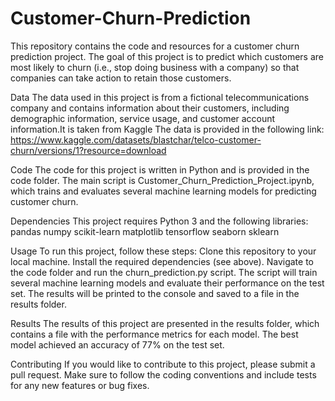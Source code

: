 # Customer-Churn-Prediction

This repository contains the code and resources for a customer churn prediction project. 
The goal of this project is to predict which customers are most likely to churn (i.e., stop doing business with a company) 
so that companies can take action to retain those customers.

Data
The data used in this project is from a fictional telecommunications company and contains information about their customers, 
including demographic information, service usage, and customer account information.It is taken from Kaggle
The data is provided in the following link: https://www.kaggle.com/datasets/blastchar/telco-customer-churn/versions/1?resource=download


Code
The code for this project is written in Python and is provided in the code folder. 
The main script is Customer_Churn_Prediction_Project.ipynb, which trains and evaluates several machine learning models for predicting customer churn.


Dependencies
This project requires Python 3 and the following libraries:
pandas
numpy
scikit-learn
matplotlib
tensorflow
seaborn
sklearn


Usage
To run this project, follow these steps:
Clone this repository to your local machine.
Install the required dependencies (see above).
Navigate to the code folder and run the churn_prediction.py script.
The script will train several machine learning models and evaluate their performance on the test set. 
The results will be printed to the console and saved to a file in the results folder.

Results
The results of this project are presented in the results folder, 
which contains a file with the performance metrics for each model. 
The best model achieved an accuracy of 77% on the test set.

Contributing
If you would like to contribute to this project, please submit a pull request. 
Make sure to follow the coding conventions and include tests for any new features or bug fixes.
